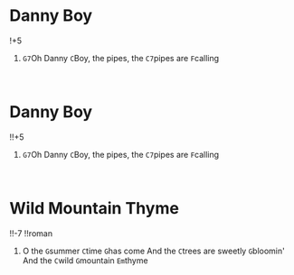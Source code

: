 # Danny Boy

!+5

1. `G7`Oh Danny `C`Boy, the pipes, the ``C7``pipes are `F`calling

&nbsp;

# Danny Boy

!!+5

1. `G7`Oh Danny `C`Boy, the pipes, the ``C7``pipes are `F`calling

&nbsp;

# Wild Mountain Thyme

!!-7
!!roman

1. O the `G`summer `C`time `G`has come
And the `C`trees are sweetly `G`bloomin'
And the `C`wild `G`mountain `Em`thyme
